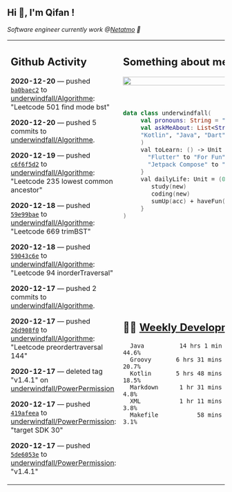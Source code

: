 <h2> Hi 👋, I'm Qifan ! </h2>
<p><em>Software engineer currently work @<a href="https://www.netatmo.com">Netatmo</a> 🔭
</em></p>
<table><tr><td valign="top" rowspan="2">

 ## Github Activity
 <!-- githubActivity starts -->
  **2020-12-20** — pushed [`ba0baec2`](https://api.github.com/repos/underwindfall/Algorithme/commits/ba0baec2367402902a023e83689f47879cf95878) to [underwindfall/Algorithme](https://api.github.com/repos/underwindfall/Algorithme): "Leetcode 501 find mode bst"

  **2020-12-20** — pushed 5 commits to [underwindfall/Algorithme](https://api.github.com/repos/underwindfall/Algorithme).

  **2020-12-19** — pushed [`c6f6f5d2`](https://api.github.com/repos/underwindfall/Algorithme/commits/c6f6f5d20552da942c7692b2baa43129c20e976b) to [underwindfall/Algorithme](https://api.github.com/repos/underwindfall/Algorithme): "Leetcode 235 lowest common ancestor"

  **2020-12-18** — pushed [`59e99bae`](https://api.github.com/repos/underwindfall/Algorithme/commits/59e99bae950745bdfbccc2be305115bcf00c0bca) to [underwindfall/Algorithme](https://api.github.com/repos/underwindfall/Algorithme): "Leetcode 669 trimBST"

  **2020-12-18** — pushed [`59043c6e`](https://api.github.com/repos/underwindfall/Algorithme/commits/59043c6ee21aafc0b69ef9835f4d219f91013ff5) to [underwindfall/Algorithme](https://api.github.com/repos/underwindfall/Algorithme): "Leetcode 94  inorderTraversal"

  **2020-12-17** — pushed 2 commits to [underwindfall/Algorithme](https://api.github.com/repos/underwindfall/Algorithme).

  **2020-12-17** — pushed [`26d908f0`](https://api.github.com/repos/underwindfall/Algorithme/commits/26d908f080a0e4c21c97bd3ae99ae7d000085f33) to [underwindfall/Algorithme](https://api.github.com/repos/underwindfall/Algorithme): "Leetcode preordertraversal 144"

  **2020-12-17** — deleted tag "v1.4.1" on [underwindfall/PowerPermission](https://api.github.com/repos/underwindfall/PowerPermission)

  **2020-12-17** — pushed [`419afeea`](https://api.github.com/repos/underwindfall/PowerPermission/commits/419afeeadc9ee0d68054a1c49459e43032e92c12) to [underwindfall/PowerPermission](https://api.github.com/repos/underwindfall/PowerPermission): "target SDK 30"

  **2020-12-17** — pushed [`5de6053e`](https://api.github.com/repos/underwindfall/PowerPermission/commits/5de6053e6602c4a5ad0ae28ba953e7d8cf723a1c) to [underwindfall/PowerPermission](https://api.github.com/repos/underwindfall/PowerPermission): "v1.4.1"
 <!-- githubActivity ends -->
 </td><td valign="top">

 ## Something about me
 <!-- profile starts -->
 <a href="https://github.com/underwindfall" width="100%">
  <img src="https://github-readme-stats.vercel.app/api?username=underwindfall&show_icons=true&count_private=true&theme=graywhite" width="100%"/>
 </a>
 <br/>
 <br/>
 <br/>
 
 ```kotlin
 data class underwindfall(
      val pronouns: String = "he|him",
      val askMeAbout: List<String> = listOf(
      "Kotlin", "Java", "Dart","Javascript", "Typescript"
      )
      val toLearn: () -> Unit = {
        "Flutter" to "For Fun",
        "Jetpack Compose" to "Future"
      }
      val dailyLife: Unit = (0..end).reduce { acc, new ->	
         study(new)	
         coding(new)	
         sumUp(acc) + haveFun(new)	
      }
 )
 ```
 <!-- profile ends -->
 </td></tr><tr><td valign="top">

 ## 🏊‍♂️ <a href="https://gist.github.com/underwindfall/377ee88ba1fabd1e93516e48ca9c61eb" target="_blank">Weekly Development Breakdown</a>
  <!-- codeTime starts -->
  ```text
    Java          14 hrs 1 min  ██████████████░░░░░░░░░░  44.6%
    Groovy       6 hrs 31 mins  ████████░░░░░░░░░░░░░░░░  20.7%
    Kotlin       5 hrs 48 mins  ████████░░░░░░░░░░░░░░░░  18.5%
    Markdown      1 hr 31 mins  ████░░░░░░░░░░░░░░░░░░░░   4.8%
    XML           1 hr 11 mins  ████░░░░░░░░░░░░░░░░░░░░   3.8%
    Makefile           58 mins  ████░░░░░░░░░░░░░░░░░░░░   3.1%
  ```
  <!-- codeTime starts -->
  </td></tr></table>